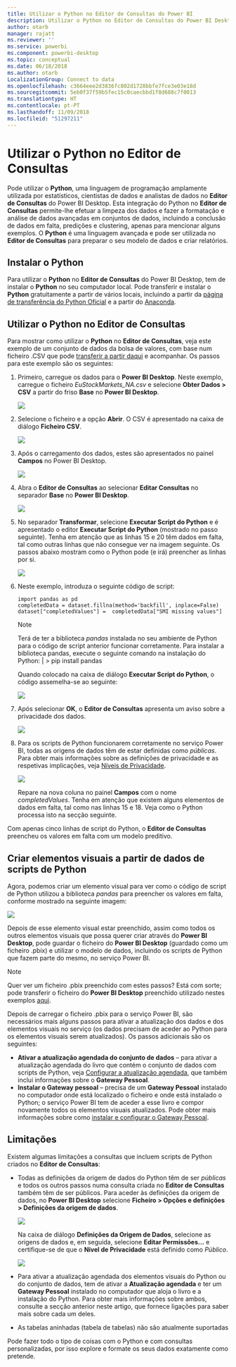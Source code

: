 ```yaml
---
title: Utilizar o Python no Editor de Consultas do Power BI
description: Utilizar o Python no Editor de Consultas do Power BI Desktop para análise avançada
author: otarb
manager: rajatt
ms.reviewer: ''
ms.service: powerbi
ms.component: powerbi-desktop
ms.topic: conceptual
ms.date: 06/18/2018
ms.author: otarb
LocalizationGroup: Connect to data
ms.openlocfilehash: c3664eee2d3836fc802d1728bbfe7fce3e03e18d
ms.sourcegitcommit: 5eb0f37f59b5fec15c0caecbbd1f8d688c7f0013
ms.translationtype: HT
ms.contentlocale: pt-PT
ms.lasthandoff: 11/09/2018
ms.locfileid: "51297211"
---
```

# <a name="using-python-in-query-editor"></a>Utilizar o Python no Editor de Consultas
Pode utilizar o **Python**, uma linguagem de programação amplamente utilizada por estatísticos, cientistas de dados e analistas de dados no **Editor de Consultas** do Power BI Desktop. Esta integração do Python no **Editor de Consultas** permite-lhe efetuar a limpeza dos dados e fazer a formatação e análise de dados avançadas em conjuntos de dados, incluindo a conclusão de dados em falta, predições e clustering, apenas para mencionar alguns exemplos. O **Python** é uma linguagem avançada e pode ser utilizada no **Editor de Consultas** para preparar o seu modelo de dados e criar relatórios.

## <a name="installing-python"></a>Instalar o Python
Para utilizar o **Python** no **Editor de Consultas** do Power BI Desktop, tem de instalar o **Python** no seu computador local. Pode transferir e instalar o **Python** gratuitamente a partir de vários locais, incluindo a partir da [página de transferência do Python Oficial](https://www.python.org/) e a partir do [Anaconda](https://anaconda.org/anaconda/python/).

## <a name="using-python-in-query-editor"></a>Utilizar o Python no Editor de Consultas
Para mostrar como utilizar o **Python** no **Editor de Consultas**, veja este exemplo de um conjunto de dados da bolsa de valores, com base num ficheiro .CSV que pode [transferir a partir daqui](http://download.microsoft.com/download/F/8/A/F8AA9DC9-8545-4AAE-9305-27AD1D01DC03/EuStockMarkets_NA.csv) e acompanhar. Os passos para este exemplo são os seguintes:

1. Primeiro, carregue os dados para o **Power BI Desktop**. Neste exemplo, carregue o ficheiro *EuStockMarkets_NA.csv* e selecione **Obter Dados > CSV** a partir do friso **Base** no **Power BI Desktop**.
   
   ![](media/desktop-python-in-query-editor/python-in-query-editor-1.png)
2. Selecione o ficheiro e a opção **Abrir**. O CSV é apresentado na caixa de diálogo **Ficheiro CSV**.
   
   ![](media/desktop-python-in-query-editor/python-in-query-editor-2.png)
3. Após o carregamento dos dados, estes são apresentados no painel **Campos** no Power BI Desktop.
   
   ![](media/desktop-python-in-query-editor/python-in-query-editor-3.png)
4. Abra o **Editor de Consultas** ao selecionar **Editar Consultas** no separador **Base** no **Power BI Desktop**.
   
   ![](media/desktop-python-in-query-editor/python-in-query-editor-4.png)
5. No separador **Transformar**, selecione **Executar Script do Python** e é apresentado o editor **Executar Script do Python** (mostrado no passo seguinte). Tenha em atenção que as linhas 15 e 20 têm dados em falta, tal como outras linhas que não consegue ver na imagem seguinte. Os passos abaixo mostram como o Python pode (e irá) preencher as linhas por si.
   
   ![](media/desktop-python-in-query-editor/python-in-query-editor-5.png)
6. Neste exemplo, introduza o seguinte código de script:
   
       import pandas as pd
       completedData = dataset.fillna(method='backfill', inplace=False)
       dataset["completedValues"] =  completedData["SMI missing values"]
   
   > [!NOTE]
   > Terá de ter a biblioteca *pandas* instalada no seu ambiente de Python para o código de script anterior funcionar corretamente. Para instalar a biblioteca pandas, execute o seguinte comando na instalação do Python: |      > pip install pandas
   > 
   > 
   
   Quando colocado na caixa de diálogo **Executar Script do Python**, o código assemelha-se ao seguinte:
   
   ![](media/desktop-python-in-query-editor/python-in-query-editor-5b.png)
7. Após selecionar **OK**, o **Editor de Consultas** apresenta um aviso sobre a privacidade dos dados.
   
   ![](media/desktop-python-in-query-editor/python-in-query-editor-6.png)
8. Para os scripts de Python funcionarem corretamente no serviço Power BI, todas as origens de dados têm de estar definidas como *públicas*. Para obter mais informações sobre as definições de privacidade e as respetivas implicações, veja [Níveis de Privacidade](desktop-privacy-levels.md).
   
   ![](media/desktop-python-in-query-editor/python-in-query-editor-7.png)
   
   Repare na nova coluna no painel **Campos** com o nome *completedValues*. Tenha em atenção que existem alguns elementos de dados em falta, tal como nas linhas 15 e 18. Veja como o Python processa isto na secção seguinte.
   

Com apenas cinco linhas de script do Python, o **Editor de Consultas** preencheu os valores em falta com um modelo preditivo.

## <a name="creating-visuals-from-python-script-data"></a>Criar elementos visuais a partir de dados de scripts de Python
Agora, podemos criar um elemento visual para ver como o código de script de Python utilizou a biblioteca *pandas* para preencher os valores em falta, conforme mostrado na seguinte imagem:

![](media/desktop-python-in-query-editor/python-in-query-editor-8.png)

Depois de esse elemento visual estar preenchido, assim como todos os outros elementos visuais que possa querer criar através do **Power BI Desktop**, pode guardar o ficheiro do **Power BI Desktop** (guardado como um ficheiro .pbix) e utilizar o modelo de dados, incluindo os scripts de Python que fazem parte do mesmo, no serviço Power BI.

> [!NOTE]
> Quer ver um ficheiro .pbix preenchido com estes passos? Está com sorte; pode transferir o ficheiro do **Power BI Desktop** preenchido utilizado nestes exemplos [aqui](http://download.microsoft.com/download/A/B/C/ABCF5589-B88F-49D4-ADEB-4A623589FC09/Complete%20Values%20with%20Python%20in%20PQ.pbix).

Depois de carregar o ficheiro .pbix para o serviço Power BI, são necessários mais alguns passos para ativar a atualização dos dados e dos elementos visuais no serviço (os dados precisam de aceder ao Python para os elementos visuais serem atualizados). Os passos adicionais são os seguintes:

* **Ativar a atualização agendada do conjunto de dados** – para ativar a atualização agendada do livro que contém o conjunto de dados com scripts de Python, veja [Configurar a atualização agendada](refresh-scheduled-refresh.md), que também inclui informações sobre o **Gateway Pessoal**.
* **Instalar o Gateway pessoal** – precisa de um **Gateway Pessoal** instalado no computador onde está localizado o ficheiro e onde está instalado o Python; o serviço Power BI tem de aceder a esse livro e compor novamente todos os elementos visuais atualizados. Pode obter mais informações sobre como [instalar e configurar o Gateway Pessoal](personal-gateway.md).

## <a name="limitations"></a>Limitações
Existem algumas limitações a consultas que incluem scripts de Python criados no **Editor de Consultas**:

* Todas as definições da origem de dados do Python têm de ser *públicas* e todos os outros passos numa consulta criada no **Editor de Consultas** também têm de ser públicos. Para aceder às definições da origem de dados, no **Power BI Desktop** selecione **Ficheiro > Opções e definições > Definições da origem de dados**.
  
  ![](media/desktop-python-in-query-editor/python-in-query-editor-9.png)
  
  Na caixa de diálogo **Definições da Origem de Dados**, selecione as origens de dados e, em seguida, selecione **Editar Permissões...** e certifique-se de que o **Nível de Privacidade** está definido como *Público*.
  
  ![](media/desktop-python-in-query-editor/python-in-query-editor-10.png)    
* Para ativar a atualização agendada dos elementos visuais do Python ou do conjunto de dados, tem de ativar a **Atualização agendada** e ter um **Gateway Pessoal** instalado no computador que aloja o livro e a instalação do Python. Para obter mais informações sobre ambos, consulte a secção anterior neste artigo, que fornece ligações para saber mais sobre cada um deles.
* As tabelas aninhadas (tabela de tabelas) não são atualmente suportadas 

Pode fazer todo o tipo de coisas com o Python e com consultas personalizadas, por isso explore e formate os seus dados exatamente como pretende.

